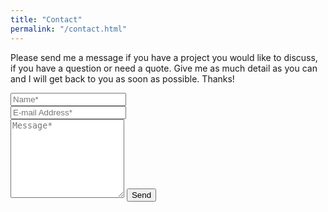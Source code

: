```yaml
---
title: "Contact"
permalink: "/contact.html"
---
```


<form action="https://formspree.io/f/xgepndjz" method="POST">    
<p>Please send me a message if you have a project you would like to discuss, if you have a question or need a quote. Give me as much detail as you can and I will get back to you as soon as possible. Thanks!</p>
<div class="form-group row">
<div class="col-md-6">
<input class="form-control" type="text" name="name" placeholder="Name*" required>
</div>
<div class="col-md-6">
<input class="form-control" type="email" name="_replyto" placeholder="E-mail Address*" required>
</div>
</div>
<textarea rows="8" class="form-control mb-3" name="message" placeholder="Message*" required></textarea>    
<input class="btn btn-success" type="submit" value="Send">
</form>
